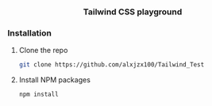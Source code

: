 <h3 align="center">Tailwind CSS playground</h3>

### Installation

1. Clone the repo
   ```sh
   git clone https://github.com/alxjzx100/Tailwind_Test
   ```
2. Install NPM packages
   ```sh
   npm install
   ```
